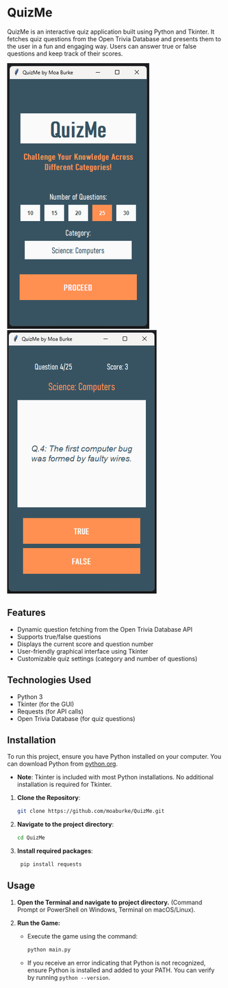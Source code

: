 # QuizMe

QuizMe is an interactive quiz application built using Python and Tkinter. It fetches quiz questions from the Open Trivia Database and presents them to the user in a fun and engaging way. Users can answer true or false questions and keep track of their scores.

![quizme_start_page.png](quizme_start_page.png)
![quizme_question_screen.png](quizme_question_screen.png)

## Features

- Dynamic question fetching from the Open Trivia Database API
- Supports true/false questions
- Displays the current score and question number
- User-friendly graphical interface using Tkinter
- Customizable quiz settings (category and number of questions)

## Technologies Used

- Python 3
- Tkinter (for the GUI)
- Requests (for API calls)
- Open Trivia Database (for quiz questions)

## Installation

To run this project, ensure you have Python installed on your computer. You can download Python from [python.org](https://www.python.org/).

- **Note**: Tkinter is included with most Python installations. No additional installation is required for Tkinter.

1. **Clone the Repository**:
   ```bash
   git clone https://github.com/moaburke/QuizMe.git
   ```
2. **Navigate to the project directory**:
   ```bash
   cd QuizMe
   ```
3. **Install required packages**:
   ```bash
    pip install requests
   ```

## Usage

1. **Open the Terminal and navigate to project directory.** (Command Prompt or PowerShell on Windows, Terminal on macOS/Linux).

2. **Run the Game:**
   - Execute the game using the command:
     ```bash
     python main.py
     ```
   - If you receive an error indicating that Python is not recognized, ensure Python is installed and added to your PATH. You can verify by running `python --version`.

